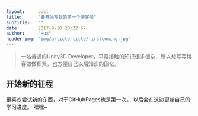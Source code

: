 ```yaml
---
layout:     post
title:      "要开始写我的第一个博客啦"
subtitle:   ""
date:       2017-9-10 20:22:57
author:     "Hux"
header-img: "img/article-title/firstcoming.jpg"
---
```


> 一名普通的Unity3D Developer，平常接触的知识很多很杂，所以想写写博客做做积累，也方便自己以后知识的回忆。

## 开始新的征程

很喜欢尝试新的东西，对于GitHubPages也是第一次。
以后会在这边更新自己的学习进度。
嘿嘿~